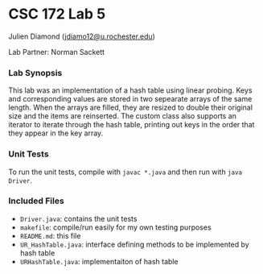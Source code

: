 # CSC 172 Lab 5

Julien Diamond (jdiamo12@u.rochester.edu)

Lab Partner: Norman Sackett

### Lab Synopsis

This lab was an implementation of a hash table using linear probing. Keys and corresponding values are stored in two sepearate arrays of the same length. When the arrays are filled, they are resized to double their original size and the items are reinserted. The custom class also supports an iterator to iterate through the hash table, printing out keys in the order that they appear in the key array.

### Unit Tests

To run the unit tests, compile with `javac *.java` and then run with `java Driver`.

### Included Files

- `Driver.java`: contains the unit tests
- `makefile`: compile/run easily for my own testing purposes
- `README.md`: this file
- `UR_HashTable.java`: interface defining methods to be implemented by hash table
- `URHashTable.java`: implementaiton of hash table
